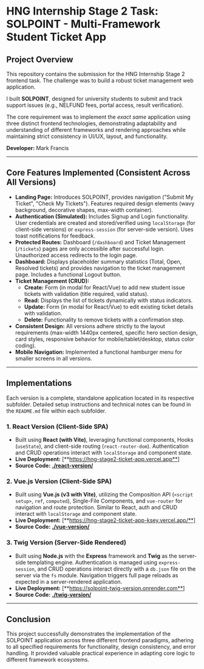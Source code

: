 # HNG Internship Stage 2 Task: SOLPOINT - Multi-Framework Student Ticket App

## Project Overview

This repository contains the submission for the HNG Internship Stage 2 frontend task. The challenge was to build a robust ticket management web application.

I built **SOLPOINT**, designed for university students to submit and track support issues (e.g., NELFUND fees, portal access, result verification).

The core requirement was to implement the _exact same_ application using three distinct frontend technologies, demonstrating adaptability and understanding of different frameworks and rendering approaches while maintaining strict consistency in UI/UX, layout, and functionality.

**Developer:** Mark Francis

---

## Core Features Implemented (Consistent Across All Versions)

- **Landing Page:** Introduces SOLPOINT, provides navigation ("Submit My Ticket", "Check My Tickets"). Features required design elements (wavy background, decorative shapes, max-width container).
- **Authentication (Simulated):** Includes Signup and Login functionality. User credentials are created and stored/verified using `localStorage` (for client-side versions) or `express-session` (for server-side version). Uses toast notifications for feedback.
- **Protected Routes:** Dashboard (`/dashboard`) and Ticket Management (`/tickets`) pages are only accessible after successful login. Unauthorized access redirects to the login page.
- **Dashboard:** Displays placeholder summary statistics (Total, Open, Resolved tickets) and provides navigation to the ticket management page. Includes a functional Logout button.
- **Ticket Management (CRUD):**
  - **Create:** Form (in modal for React/Vue) to add new student issue tickets with validation (title required, valid status).
  - **Read:** Displays the list of tickets dynamically with status indicators.
  - **Update:** Form (in modal for React/Vue) to edit existing ticket details with validation.
  - **Delete:** Functionality to remove tickets with a confirmation step.
- **Consistent Design:** All versions adhere strictly to the layout requirements (max-width 1440px centered, specific hero section design, card styles, responsive behavior for mobile/tablet/desktop, status color coding).
- **Mobile Navigation:** Implemented a functional hamburger menu for smaller screens in all versions.

---

## Implementations

Each version is a complete, standalone application located in its respective subfolder. Detailed setup instructions and technical notes can be found in the `README.md` file within each subfolder.

### 1. React Version (Client-Side SPA)

- Built using **React (with Vite)**, leveraging functional components, Hooks (`useState`), and client-side routing (`react-router-dom`). Authentication and CRUD operations interact with `localStorage` and component state.
- **Live Deployment:** [**https://hng-stage2-ticket-app.vercel.app**]
- **Source Code:** [**./react-version/**](./react-version/)

### 2. Vue.js Version (Client-Side SPA)

- Built using **Vue.js (v3 with Vite)**, utilizing the Composition API (`<script setup>`, `ref`, `computed`), Single-File Components, and `vue-router` for navigation and route protection. Similar to React, auth and CRUD interact with `localStorage` and component state.
- **Live Deployment:** [**https://hng-stage2-ticket-app-ksey.vercel.app/**]
- **Source Code:** [**./vue-version/**](./vue-version/)

### 3. Twig Version (Server-Side Rendered)

- Built using **Node.js** with the **Express** framework and **Twig** as the server-side templating engine. Authentication is managed using `express-session`, and CRUD operations interact directly with a `db.json` file on the server via the `fs` module. Navigation triggers full page reloads as expected in a server-rendered application.
- **Live Deployment:** [**https://solpoint-twig-version.onrender.com**]
- **Source Code:** [**./twig-version/**](./twig-version/)

---

## Conclusion

This project successfully demonstrates the implementation of the SOLPOINT application across three different frontend paradigms, adhering to all specified requirements for functionality, design consistency, and error handling. It provided valuable practical experience in adapting core logic to different framework ecosystems.
